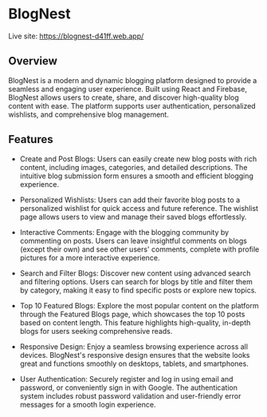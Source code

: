 # BlogNest

Live site: <https://blognest-d41ff.web.app/>

## Overview

BlogNest is a modern and dynamic blogging platform designed to provide a seamless and engaging user experience. Built using React and Firebase, BlogNest allows users to create, share, and discover high-quality blog content with ease. The platform supports user authentication, personalized wishlists, and comprehensive blog management.

## Features

- Create and Post Blogs: Users can easily create new blog posts with rich content, including images, categories, and detailed descriptions. The intuitive blog submission form ensures a smooth and efficient blogging experience.

- Personalized Wishlists: Users can add their favorite blog posts to a personalized wishlist for quick access and future reference. The wishlist page allows users to view and manage their saved blogs effortlessly.

- Interactive Comments: Engage with the blogging community by commenting on posts. Users can leave insightful comments on blogs (except their own) and see other users' comments, complete with profile pictures for a more interactive experience.

- Search and Filter Blogs: Discover new content using advanced search and filtering options. Users can search for blogs by title and filter them by category, making it easy to find specific posts or explore new topics.

- Top 10 Featured Blogs: Explore the most popular content on the platform through the Featured Blogs page, which showcases the top 10 posts based on content length. This feature highlights high-quality, in-depth blogs for users seeking comprehensive reads.

- Responsive Design: Enjoy a seamless browsing experience across all devices. BlogNest's responsive design ensures that the website looks great and functions smoothly on desktops, tablets, and smartphones.

- User Authentication: Securely register and log in using email and password, or conveniently sign in with Google. The authentication system includes robust password validation and user-friendly error messages for a smooth login experience.
